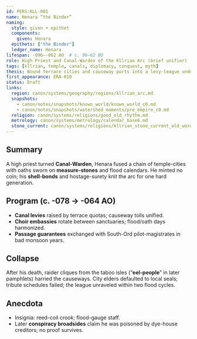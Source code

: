 ```yaml
---
id: PERS:KLL-001
name: Henara “the Binder”
naming:
  style: given + epithet
  components:
    given: Henara
  epithets: ["the Binder"]
  ledger_name: Henara
lifespan: -096–-062 AO  # c. 96–62 BO
role: High Priest and Canal-Warden of the Kllrian Arc (brief unifier)
tags: [kllrian, temple, canals, diplomacy, conquest, myth]
thesis: Bound terrace cities and causeway ports into a levy-league under temple seals; unity crumbled after his death amid “eel-people” raids.
first_appearance: ERA-010
status: Draft
links:
  region: canon/systems/geography/regions/kllrian_arc.md
  snapshots:
    - canon/notes/snapshots/known_world/known_world_c0.md
    - canon/notes/snapshots/watershed_moments/pre_empire_c0.md
  religion: canon/systems/religions/good_old_rhythm.md
  metrology: canon/systems/metrology/calendar_base6.md
  stone_current: canon/systems/religions/kllrian_stone_current_old_word.md
---
```


## Summary
A high priest turned **Canal-Warden**, Henara fused a chain of temple-cities with oaths sworn on **measure-stones** and flood calendars. He minted no coin; his **shell-bonds** and hostage-surety knit the arc for one hard generation.

## Program (c. -078 → -064 AO)
- **Canal levies** raised by terrace quotas; causeway tolls unified.  
- **Choir embassies** rotate between sanctuaries; flood/oath days harmonized.  
- **Passage guarantees** exchanged with South-Ord pilot-magistrates in bad monsoon years.

## Collapse
After his death, raider cliques from the taboo isles (“**eel-people**” in later pamphlets) harried the causeways. City elders defaulted to local seals; tribute schedules failed; the league unraveled within two flood cycles.

## Anecdota
- Insignia: reed-coil crook; flood-gauge staff.  
- Later **conspiracy broadsides** claim he was poisoned by dye-house creditors; no proof survives.
